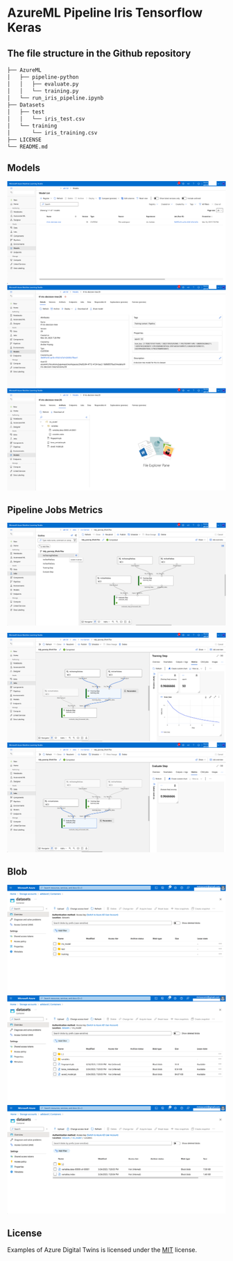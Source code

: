 # AzureML Pipeline Iris Tensorflow Keras

## The file structure in the Github repository
```
├── AzureML
│   ├── pipeline-python
│   │   ├── evaluate.py
│   │   └── training.py
│   └── run_iris_pipeline.ipynb
├── Datasets
│   ├── test
│   │   └── iris_test.csv
│   └── training
│       └── iris_training.csv
├── LICENSE
└── README.md
```
## Models
![](./Images/1.png)
![](./Images/2.png)
![](./Images/3.png)

## Pipeline Jobs Metrics
![](./Images/4.png)

![](./Images/5.png)
![](./Images/6.png)

## Blob
![](./Images/7.png)
![](./Images/8.png)
![](./Images/9.png)

## License
Examples of Azure Digital Twins is licensed under the [MIT](./LICENSE) license.